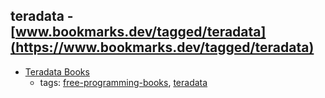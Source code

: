 teradata - [www.bookmarks.dev/tagged/teradata](https://www.bookmarks.dev/tagged/teradata)
---
* [Teradata Books](http://www.info.teradata.com)
    * tags: [free-programming-books](../tagged/free-programming-books.md), [teradata](../tagged/teradata.md)
